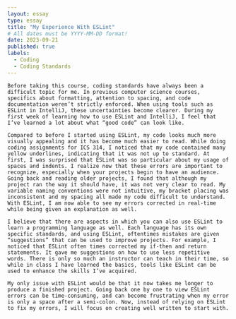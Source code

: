 ```yaml
---
layout: essay
type: essay
title: "My Experience With ESLint"
# All dates must be YYYY-MM-DD format!
date: 2023-09-21
published: true
labels:
  - Coding
  - Coding Standards
---
```

	Before taking this course, coding standards have always been a difficult topic for me. In previous computer science courses, specifics about formatting, attention to spacing, and code documentation weren’t strictly enforced. When using tools such as ESLint in IntelliJ, these uncertainties become clearer. During my first week of learning how to use ESLint and IntelliJ, I feel that I’ve learned a lot about what “good code” can look like. 

	Compared to before I started using ESLint, my code looks much more visually appealing and it has become much easier to read. While doing coding assignments for ICS 314, I noticed that my code contained many yellow underlines, indicating that it was not up to standard. At first, I was surprised that ESLint was so particular about my usage of spaces and indents. I realize now that these errors are important to recognize, especially when your projects begin to have an audience. Going back and reading older projects, I found that although my project ran the way it should have, it was not very clear to read. My variable naming conventions were not intuitive, my bracket placing was inconsistent and my spacing all made my code difficult to understand. With ESLint, I am now able to see my errors corrected in real-time while being given an explanation as well. 
 
	I believe that there are aspects in which you can also use ESLint to learn a programming language as well. Each language has its own specific standards, and using ESLint, oftentimes mistakes are given “suggestions” that can be used to improve projects. For example, I noticed that ESLint often times corrected my if-then and return statements. It gave me suggestions on how to use less repetitive words. There is only so much an instructor can teach in their time, so while in class I have learned the basics, tools like ESLint can be used to enhance the skills I’ve acquired. 
 
	My only issue with ESLint would be that it now takes me longer to produce a finished project. Going back one by one to view ESLint errors can be time-consuming, and can become frustrating when my error is only a space after a semi-colon. Now, instead of relying on ESLint to fix my errors, I will focus on creating well written to start with.
